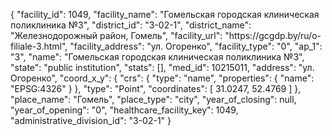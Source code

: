 {
    "facility_id": 1049,
    "facility_name": "Гомельская городская клиническая поликлиника №3",
    "district_id": "3-02-1",
    "district_name": "Железнодорожный район, Гомель",
    "facility_url": "https:\/\/gcgdp.by\/ru\/o-filiale-3.html",
    "facility_address": "ул. Огоренко",
    "facility_type": "0",
    "ap_1": "3",
    "name": "Гомельская городская клиническая поликлиника №3",
    "state": "public institution",
    "stats": [],
    "med_id": 10215011,
    "address": "ул. Огоренко",
    "coord_x_y": {
        "crs": {
            "type": "name",
            "properties": {
                "name": "EPSG:4326"
            }
        },
        "type": "Point",
        "coordinates": [
            31.0247,
            52.4769
        ]
    },
    "place_name": "Гомель",
    "place_type": "city",
    "year_of_closing": null,
    "year_of_opening": "0",
    "healthcare_facility_key": 1049,
    "administrative_division_id": "3-02-1"
}